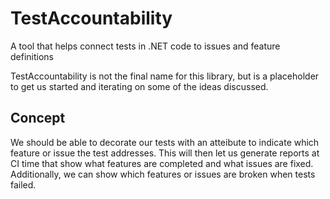 # TestAccountability
A tool that helps connect tests in .NET code to issues and feature definitions

TestAccountability is not the final name for this library, but is a placeholder to get us started and iterating on some of the ideas discussed.

## Concept

We should be able to decorate our tests with an atteibute to indicate which feature or issue the test addresses. This will
then let us generate reports at CI time that show what features are completed and what issues are fixed. Additionally, we can
show which features or issues are broken when tests failed.